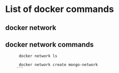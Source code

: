 # List of docker commands 

## docker network 

## docker network commands
```docker
      docker network ls  
   ```
```docker
      docker network create mongo-network  
     ```
